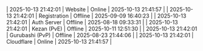 | 2025-10-13 21:42:01 | Website | Online | 2025-10-13 21:41:57 |
| 2025-10-13 21:42:01 | Registration | Offline | 2025-09-09 16:40:23 |
| 2025-10-13 21:42:01 | Auth Server | Offline | 2025-08-18 09:33:31 |
| 2025-10-13 21:42:01 | Kezan (PvE) | Offline | 2025-10-11 12:51:30 |
| 2025-10-13 21:42:01 | Gurubashi (PvP) | Offline | 2025-08-23 21:44:06 |
| 2025-10-13 21:42:01 | Cloudflare | Online | 2025-10-13 21:41:57 |
